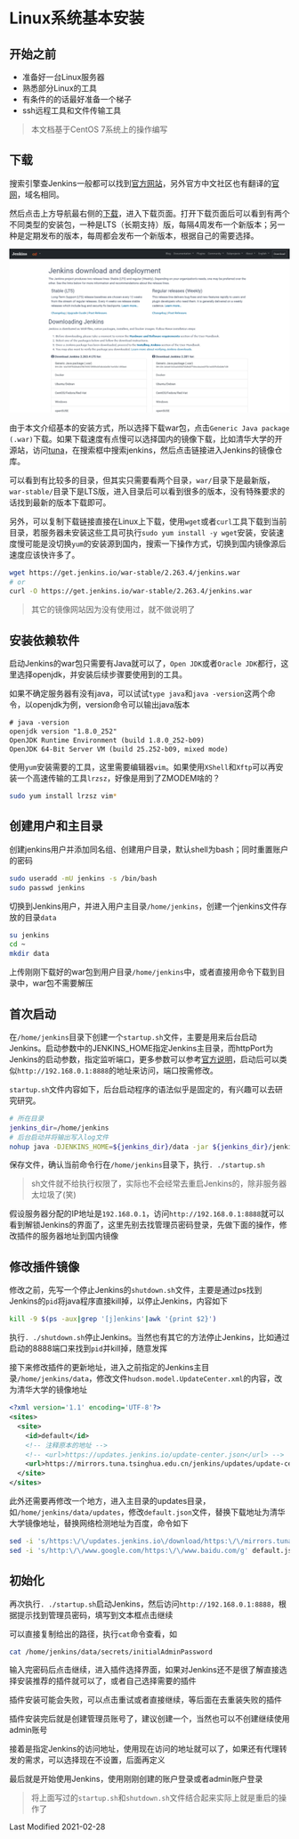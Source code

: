 # Linux系统基本安装

## 开始之前
- 准备好一台Linux服务器
- 熟悉部分Linux的工具
- 有条件的的话最好准备一个梯子
- ssh远程工具和文件传输工具

> 本文档基于CentOS 7系统上的操作编写

## 下载

搜索引擎查Jenkins一般都可以找到[官方网站](https://www.jenkins.io/)，另外官方中文社区也有翻译的[官网](https://www.jenkins.io/zh/)，域名相同。

然后点击上方导航最右侧的[下载](https://www.jenkins.io/download/)，进入下载页面。打开下载页面后可以看到有两个不同类型的安装包，一种是LTS（长期支持）版，每隔4周发布一个新版本；另一种是定期发布的版本，每周都会发布一个新版本，根据自己的需要选择。

![下载页](../img/jenkins-download-deployment.png '下载页')

由于本文介绍基本的安装方式，所以选择下载war包，点击`Generic Java package (.war)`下载。如果下载速度有点慢可以选择国内的镜像下载，比如清华大学的开源站，访问[tuna](https://mirrors.tuna.tsinghua.edu.cn/)，在搜索框中搜索jenkins，然后点击链接进入Jenkins的镜像仓库。

可以看到有比较多的目录，但其实只需要看两个目录，`war/`目录下是最新版，`war-stable/`目录下是LTS版，进入目录后可以看到很多的版本，没有特殊要求的话找到最新的版本下载即可。

另外，可以复制下载链接直接在Linux上下载，使用`wget`或者`curl`工具下载到当前目录，若服务器未安装这些工具可执行`sudo yum install -y wget`安装，安装速度慢可能是没切换`yum`的安装源到国内，搜索一下操作方式，切换到国内镜像源后速度应该快许多了。

```bash
wget https://get.jenkins.io/war-stable/2.263.4/jenkins.war
# or
curl -O https://get.jenkins.io/war-stable/2.263.4/jenkins.war
```

> 其它的镜像网站因为没有使用过，就不做说明了

## 安装依赖软件

启动Jenkins的war包只需要有Java就可以了，`Open JDK`或者`Oracle JDK`都行，这里选择openjdk，并安装后续步骤要使用到的工具。

如果不确定服务器有没有java，可以试试`type java`和`java -version`这两个命令，以openjdk为例，version命令可以输出java版本

```text
# java -version
openjdk version "1.8.0_252"
OpenJDK Runtime Environment (build 1.8.0_252-b09)
OpenJDK 64-Bit Server VM (build 25.252-b09, mixed mode)
```

使用`yum`安装需要的工具，这里需要编辑器`vim`。如果使用`XShell`和`Xftp`可以再安装一个高速传输的工具`lrzsz`，好像是用到了ZMODEM啥的？

```bash
sudo yum install lrzsz vim*
```

## 创建用户和主目录

创建jenkins用户并添加同名组、创建用户目录，默认shell为bash；同时重置账户的密码

```bash
sudo useradd -mU jenkins -s /bin/bash
sudo passwd jenkins
```

切换到Jenkins用户，并进入用户主目录`/home/jenkins`，创建一个jenkins文件存放的目录`data`

```bash
su jenkins
cd ~
mkdir data
```

上传刚刚下载好的war包到用户目录`/home/jenkins`中，或者直接用命令下载到目录中，war包不需要解压

## 首次启动

在`/home/jenkins`目录下创建一个`startup.sh`文件，主要是用来后台启动Jenkins。启动参数中的JENKINS_HOME指定Jenkins主目录，而httpPort为Jenkins的启动参数，指定监听端口，更多参数可以参考[官方说明](https://www.jenkins.io/doc/book/installing/initial-settings/)，启动后可以类似`http://192.168.0.1:8888`的地址来访问，端口按需修改。

`startup.sh`文件内容如下，后台启动程序的语法似乎是固定的，有兴趣可以去研究研究。

```bash
# 所在目录
jenkins_dir=/home/jenkins
# 后台启动并将输出写入log文件
nohup java -DJENKINS_HOME=${jenkins_dir}/data -jar ${jenkins_dir}/jenkins.war --httpPort=8888 > ${jenkins_dir}/jenkins.log 2>&1 &
```

保存文件，确认当前命令行在`/home/jenkins`目录下，执行`. ./startup.sh`

> sh文件就不给执行权限了，实际也不会经常去重启Jenkins的，除非服务器太垃圾了(笑)

假设服务器分配的IP地址是`192.168.0.1`，访问`http://192.168.0.1:8888`就可以看到解锁Jenkins的界面了，这里先别去找管理员密码登录，先做下面的操作，修改插件的服务器地址到国内镜像

## 修改插件镜像

修改之前，先写一个停止Jenkins的`shutdown.sh`文件，主要是通过ps找到Jenkins的`pid`将java程序直接kill掉，以停止Jenkins，内容如下

```bash
kill -9 $(ps -aux|grep '[j]enkins'|awk '{print $2}')
```

执行`. ./shutdown.sh`停止Jenkins。当然也有其它的方法停止Jenkins，比如通过启动的8888端口来找到`pid`并kill掉，随意发挥

接下来修改插件的更新地址，进入之前指定的Jenkins主目录`/home/jenkins/data`，修改文件`hudson.model.UpdateCenter.xml`的内容，改为清华大学的镜像地址

```xml
<?xml version='1.1' encoding='UTF-8'?>
<sites>
  <site>
    <id>default</id>
    <!-- 注释原本的地址 -->
    <!-- <url>https://updates.jenkins.io/update-center.json</url> -->
    <url>https://mirrors.tuna.tsinghua.edu.cn/jenkins/updates/update-center.json</url>
  </site>
</sites>
```

此外还需要再修改一个地方，进入主目录的updates目录，如`/home/jenkins/data/updates`，修改`default.json`文件，替换下载地址为清华大学镜像地址，替换网络检测地址为百度，命令如下

```bash
sed -i 's/https:\/\/updates.jenkins.io\/download/https:\/\/mirrors.tuna.tsinghua.edu.cn\/jenkins/g' default.json
sed -i 's/http:\/\/www.google.com/https:\/\/www.baidu.com/g' default.json
```

## 初始化

再次执行`. ./startup.sh`启动Jenkins，然后访问`http://192.168.0.1:8888`，根据提示找到管理员密码，填写到文本框点击继续

可以直接复制给出的路径，执行`cat`命令查看，如
```bash
cat /home/jenkins/data/secrets/initialAdminPassword
```

输入完密码后点击继续，进入插件选择界面，如果对Jenkins还不是很了解直接选择安装推荐的插件就可以了，或者自己选择需要的插件

插件安装可能会失败，可以点击重试或者直接继续，等后面在去重装失败的插件

插件安装完后就是创建管理员账号了，建议创建一个，当然也可以不创建继续使用admin账号

接着是指定Jenkins的访问地址，使用现在访问的地址就可以了，如果还有代理转发的需求，可以选择现在不设置，后面再定义

最后就是开始使用Jenkins，使用刚刚创建的账户登录或者admin账户登录

> 将上面写过的`startup.sh`和`shutdown.sh`文件结合起来实际上就是重启的操作了

Last Modified 2021-02-28